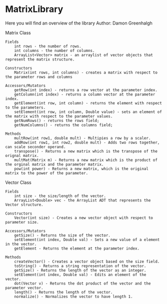 # MatrixLibrary
Here you will find an overview of the library
Author: Damon Greenhalgh

Matrix Class

    Fields
        int rows - the number of rows.
        int columns - the number of columns.
        ArrayList<Vector> matrix - an arraylist of vector objects that represent the matrix structure.
    
    Constructors
        Matrix(int rows, int columns) - creates a matrix with respect to the parameter rows and columns

    Accessors/Mutators
        getRow(int index) - returns a row vector at the parameter index.
        getColumn(int index) - returns a column vector at the parameter index.
        getElement(int row, int column) - returns the element with respect to the parameters.
        setElement(int row, int column, Double value) - sets an element of the matrix with respect to the parameter values.
        getNumRows() - returns the rows field;
        getNumColumns() - returns the columns field;

    Methods 
        multRow(int row1, double mult) - Multipies a row by a scaler.
        addRow(int row1, int row2, double mult) - Adds two rows together, can scale seconder operand.
        transpose() - Returns a new matrix which is the transpose of the orignal matrix.
        multMat(Matrix m) - Returns a new matrix which is the product of the orginal matrix and the parameter matrix.
        pow(int power) - Returns a new matrix, which is the original matrix to the power of the parameter.


Vector Class

    Fields
        int size - the size/length of the vector.
        ArrayList<Double> vec - the ArrayList ADT that represents the Vector structure.
    
    Constructors
        Vector(int size) - Creates a new vector object with respect to parameter size.
    
    Accessors/Mutators
        getSize() - Returns the size of the vector.
        setElement(int index, Double val) - Sets a new value of a element in the vector.
        getElement - Returns the element at the parameter index.

    Methods
        createVector() - Creates a vector object based on the size field.
        toString() - Returns a string representation of the vector.
        getSize() - Returns the length of the vector as an integer.
        setElement(int index, Double val) - Edits an element of the vector.
        dot(Vector v) - Returns the dot product of the vector and the parameter vector.
        length() - Returns the length of the vector.
        normalize() - Normalizes the vector to have length 1.